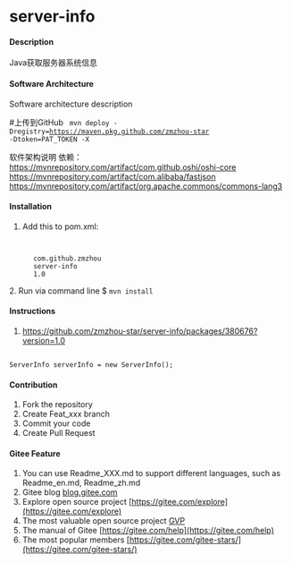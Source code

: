 # server-info

#### Description
Java获取服务器系统信息

#### Software Architecture
Software architecture description

#上传到GitHub
<code>
mvn deploy -Dregistry=https://maven.pkg.github.com/zmzhou-star -Dtoken=PAT_TOKEN -X
</code>

软件架构说明
依赖：
https://mvnrepository.com/artifact/com.github.oshi/oshi-core
https://mvnrepository.com/artifact/com.alibaba/fastjson
https://mvnrepository.com/artifact/org.apache.commons/commons-lang3

#### Installation

1. Add this to pom.xml:
<code>
    <dependency>
      <groupId>com.github.zmzhou</groupId>
      <artifactId>server-info</artifactId>
      <version>1.0</version>
    </dependency>
</code>
2. Run via command line
$ <code>mvn install</code>

#### Instructions

1.  https://github.com/zmzhou-star/server-info/packages/380676?version=1.0

<code>
ServerInfo serverInfo = new ServerInfo();
</code>

#### Contribution

1.  Fork the repository
2.  Create Feat_xxx branch
3.  Commit your code
4.  Create Pull Request


#### Gitee Feature

1.  You can use Readme\_XXX.md to support different languages, such as Readme\_en.md, Readme\_zh.md
2.  Gitee blog [blog.gitee.com](https://blog.gitee.com)
3.  Explore open source project [https://gitee.com/explore](https://gitee.com/explore)
4.  The most valuable open source project [GVP](https://gitee.com/gvp)
5.  The manual of Gitee [https://gitee.com/help](https://gitee.com/help)
6.  The most popular members  [https://gitee.com/gitee-stars/](https://gitee.com/gitee-stars/)
